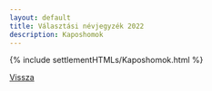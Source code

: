 ```yaml
---
layout: default
title: Választási névjegyzék 2022
description: Kaposhomok
---
```


{% include settlementHTMLs/Kaposhomok.html %}

[Vissza](./)